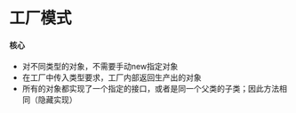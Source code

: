 # 工厂模式

#### 核心
- 对不同类型的对象，不需要手动new指定对象
- 在工厂中传入类型要求，工厂内部返回生产出的对象
- 所有的对象都实现了一个指定的接口，或者是同一个父类的子类；因此方法相同（隐藏实现）

